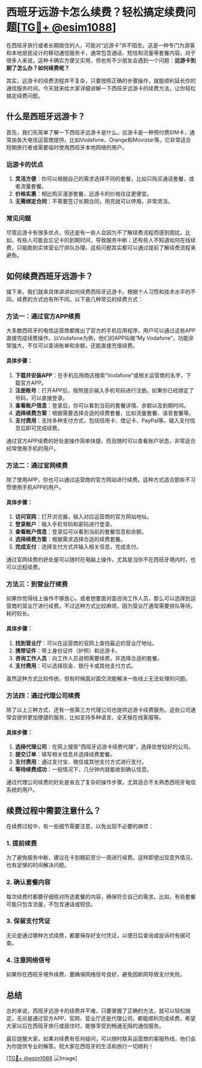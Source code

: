 # 西班牙远游卡怎么续费？轻松搞定续费问题[[TG💪+ @esim1088](https://t.me/s/esim1088)]

在西班牙旅行或者长期居住的人，可能对“远游卡”并不陌生。这是一种专门为游客和本地居民设计的移动通信服务卡，通常包含通话、短信和流量等套餐内容。对于很多人来说，这种卡确实方便又实用，但也有不少朋友会遇到一个问题：**远游卡到期了怎么办？如何续费呢？**

其实，远游卡的续费流程并不复杂，只要按照正确的步骤操作，就能顺利延长你的通信服务时间。今天就来给大家详细讲解一下西班牙远游卡的续费方法，让你轻松搞定续费问题。

## 什么是西班牙远游卡？

首先，我们先简单了解一下西班牙远游卡是什么。远游卡是一种预付费SIM卡，通常由各大电信运营商提供，比如Vodafone、Orange和Movistar等。它非常适合短期旅行者或需要临时使用西班牙本地网络的用户。

### 远游卡的优点

1. **灵活方便**：你可以根据自己的需求选择不同的套餐，比如只购买通话套餐，或者流量套餐。
2. **价格实惠**：相比购买漫游套餐，远游卡的价格往往更便宜。
3. **无需绑定合同**：不需要签订长期合同，用完就可以停用，非常灵活。

### 常见问题

尽管远游卡有很多优点，但还是有一些人会因为不了解续费流程而感到困扰。比如，有些人可能会忘记卡的到期时间，导致服务中断；还有些人不知道如何在线续费，只能跑到实体营业厅排队办理。这些问题其实都可以通过提前了解续费流程来避免。

## 如何续费西班牙远游卡？

接下来，我们就来具体讲讲如何续费西班牙远游卡。根据个人习惯和技术水平的不同，续费的方式也有所不同。以下是几种常见的续费方式：

### 方法一：通过官方APP续费

大多数西班牙的电信运营商都推出了官方的手机应用程序，用户可以通过这些APP直接完成续费操作。以Vodafone为例，他们的APP叫做“My Vodafone”，功能非常强大，不仅可以查询账单和余额，还能直接充值续费。

#### 具体步骤：
1. **下载并安装APP**：在手机应用商店搜索“Vodafone”或相关运营商的名字，下载官方APP。
2. **注册账号**：打开APP后，按照提示输入手机号码进行注册。如果你已经绑定了号码，可以直接登录。
3. **查看账户信息**：登录后，你可以看到当前的套餐详情、余额以及到期时间。
4. **选择续费方案**：根据需要选择合适的续费套餐，比如流量套餐、语音套餐等。
5. **支付费用**：支持多种支付方式，包括信用卡、借记卡、PayPal等。输入支付信息后即可完成续费。

通过官方APP续费的好处是操作简单快捷，而且随时可以查看账户状态，非常适合经常使用手机的用户。

### 方法二：通过官网续费

除了使用APP，你也可以通过运营商的官方网站进行续费。这种方式适合那些不习惯使用手机APP的用户。

#### 具体步骤：
1. **访问官网**：打开浏览器，输入对应运营商的官方网站地址。
2. **登录账户**：输入手机号码和密码进行登录。
3. **查看账户信息**：登录后可以看到当前的套餐信息和余额。
4. **选择续费方案**：根据需求选择合适的续费套餐。
5. **完成支付**：选择支付方式并输入相关信息，完成支付。

通过官网续费的好处是可以随时在电脑上操作，尤其是当你不在西班牙境内时，也可以远程续费。

### 方法三：到营业厅续费

如果你觉得线上操作不够放心，或者想要面对面咨询工作人员，那么可以选择到运营商的营业厅进行续费。不过这种方式比较麻烦，因为营业厅通常需要排队等待，耗时较长。

#### 具体步骤：
1. **找到营业厅**：可以在运营商的官网上查找最近的营业厅地址。
2. **携带证件**：带上身份证件（护照）和远游卡。
3. **咨询工作人员**：向工作人员说明需要续费，并选择合适的套餐。
4. **支付费用**：可以选择现金、银行卡或其他支付方式。

虽然这种方式比较传统，但有时候面对面交流能解决一些线上无法处理的问题。

### 方法四：通过代理公司续费

除了以上三种方式，还有一些第三方代理公司也提供远游卡续费服务。这些公司通常会提供更加便捷的服务，比如支持多种语言、全天候在线客服等。

#### 具体步骤：
1. **选择代理公司**：在网上搜索“西班牙远游卡续费代理”，选择信誉较好的公司。
2. **提交订单**：填写相关信息并选择续费套餐。
3. **支付费用**：通过支付宝、微信或其他支付方式进行支付。
4. **等待续费成功**：一般情况下，几分钟内就能收到确认信息。

通过代理公司续费的好处是省去了复杂的操作步骤，尤其适合不太熟悉西班牙电信系统的用户。

## 续费过程中需要注意什么？

在续费过程中，有一些细节需要注意，以免出现不必要的麻烦：

### 1. 提前续费
为了避免服务中断，建议在卡到期前至少一周进行续费。这样即使出现意外情况，也有足够的时间解决问题。

### 2. 确认套餐内容
每次续费时都要仔细核对所选套餐的内容，确保符合自己的需求。比如，有些套餐可能只包含流量，不包含通话或短信。

### 3. 保留支付凭证
无论是通过哪种方式续费，都要保存好支付凭证，以便日后查询或投诉时有据可查。

### 4. 注意网络信号
如果你在西班牙境外续费，要确保网络信号良好，避免因断网导致支付失败。

## 总结

总的来说，西班牙远游卡的续费并不难，只要掌握了正确的方法，就可以轻松搞定。无论是通过官方APP、官网、营业厅还是代理公司，都能顺利完成续费。希望大家以后在西班牙旅行或居住时，能够享受到畅通无阻的通信服务。

最后提醒大家，如果对续费有任何疑问，可以随时联系运营商的客服热线，他们会为你提供专业的解答。祝大家在西班牙的生活和旅行一切顺利！

[[TG💪+ @esim1088](https://t.me/s/esim1088) ![Image](https://i.postimg.cc/4NQfJmqS/Snipaste-2025-05-13-00-14-12.png)]
